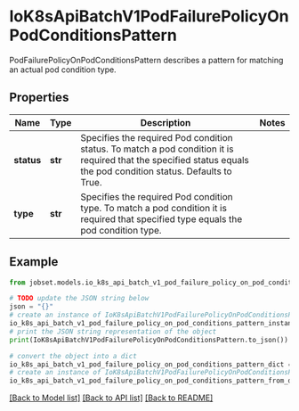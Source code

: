 # IoK8sApiBatchV1PodFailurePolicyOnPodConditionsPattern

PodFailurePolicyOnPodConditionsPattern describes a pattern for matching an actual pod condition type.

## Properties

Name | Type | Description | Notes
------------ | ------------- | ------------- | -------------
**status** | **str** | Specifies the required Pod condition status. To match a pod condition it is required that the specified status equals the pod condition status. Defaults to True. | 
**type** | **str** | Specifies the required Pod condition type. To match a pod condition it is required that specified type equals the pod condition type. | 

## Example

```python
from jobset.models.io_k8s_api_batch_v1_pod_failure_policy_on_pod_conditions_pattern import IoK8sApiBatchV1PodFailurePolicyOnPodConditionsPattern

# TODO update the JSON string below
json = "{}"
# create an instance of IoK8sApiBatchV1PodFailurePolicyOnPodConditionsPattern from a JSON string
io_k8s_api_batch_v1_pod_failure_policy_on_pod_conditions_pattern_instance = IoK8sApiBatchV1PodFailurePolicyOnPodConditionsPattern.from_json(json)
# print the JSON string representation of the object
print(IoK8sApiBatchV1PodFailurePolicyOnPodConditionsPattern.to_json())

# convert the object into a dict
io_k8s_api_batch_v1_pod_failure_policy_on_pod_conditions_pattern_dict = io_k8s_api_batch_v1_pod_failure_policy_on_pod_conditions_pattern_instance.to_dict()
# create an instance of IoK8sApiBatchV1PodFailurePolicyOnPodConditionsPattern from a dict
io_k8s_api_batch_v1_pod_failure_policy_on_pod_conditions_pattern_from_dict = IoK8sApiBatchV1PodFailurePolicyOnPodConditionsPattern.from_dict(io_k8s_api_batch_v1_pod_failure_policy_on_pod_conditions_pattern_dict)
```
[[Back to Model list]](../README.md#documentation-for-models) [[Back to API list]](../README.md#documentation-for-api-endpoints) [[Back to README]](../README.md)


